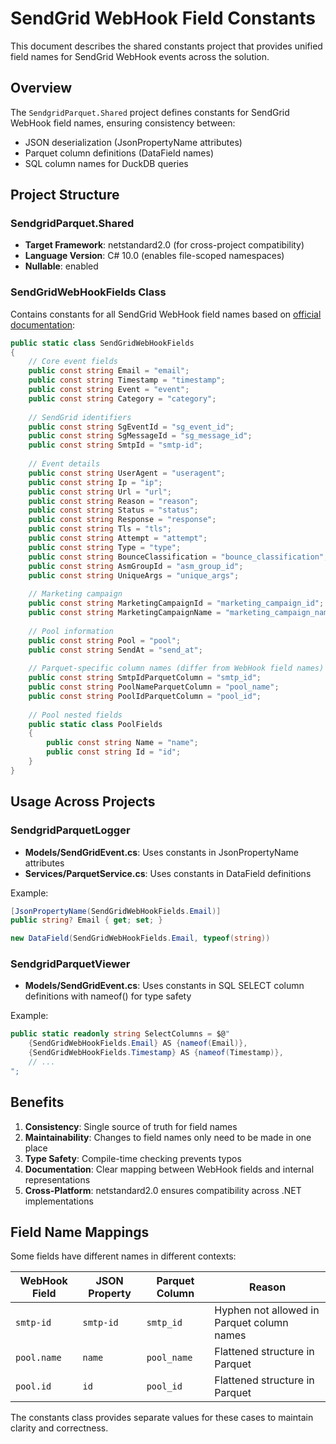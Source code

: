 # SendGrid WebHook Field Constants

This document describes the shared constants project that provides unified field names for SendGrid WebHook events across the solution.

## Overview

The `SendgridParquet.Shared` project defines constants for SendGrid WebHook field names, ensuring consistency between:
- JSON deserialization (JsonPropertyName attributes)
- Parquet column definitions (DataField names) 
- SQL column names for DuckDB queries

## Project Structure

### SendgridParquet.Shared
- **Target Framework**: netstandard2.0 (for cross-project compatibility)
- **Language Version**: C# 10.0 (enables file-scoped namespaces)
- **Nullable**: enabled

### SendGridWebHookFields Class

Contains constants for all SendGrid WebHook field names based on [official documentation](https://www.twilio.com/docs/sendgrid/for-developers/tracking-events/event):

```csharp
public static class SendGridWebHookFields
{
    // Core event fields
    public const string Email = "email";
    public const string Timestamp = "timestamp";
    public const string Event = "event";
    public const string Category = "category";
    
    // SendGrid identifiers
    public const string SgEventId = "sg_event_id";
    public const string SgMessageId = "sg_message_id";
    public const string SmtpId = "smtp-id";
    
    // Event details
    public const string UserAgent = "useragent";
    public const string Ip = "ip";
    public const string Url = "url";
    public const string Reason = "reason";
    public const string Status = "status";
    public const string Response = "response";
    public const string Tls = "tls";
    public const string Attempt = "attempt";
    public const string Type = "type";
    public const string BounceClassification = "bounce_classification";
    public const string AsmGroupId = "asm_group_id";
    public const string UniqueArgs = "unique_args";
    
    // Marketing campaign
    public const string MarketingCampaignId = "marketing_campaign_id";
    public const string MarketingCampaignName = "marketing_campaign_name";
    
    // Pool information
    public const string Pool = "pool";
    public const string SendAt = "send_at";
    
    // Parquet-specific column names (differ from WebHook field names)
    public const string SmtpIdParquetColumn = "smtp_id";
    public const string PoolNameParquetColumn = "pool_name";
    public const string PoolIdParquetColumn = "pool_id";
    
    // Pool nested fields
    public static class PoolFields
    {
        public const string Name = "name";
        public const string Id = "id";
    }
}
```

## Usage Across Projects

### SendgridParquetLogger
- **Models/SendGridEvent.cs**: Uses constants in JsonPropertyName attributes
- **Services/ParquetService.cs**: Uses constants in DataField definitions

Example:
```csharp
[JsonPropertyName(SendGridWebHookFields.Email)]
public string? Email { get; set; }

new DataField(SendGridWebHookFields.Email, typeof(string))
```

### SendgridParquetViewer
- **Models/SendGridEvent.cs**: Uses constants in SQL SELECT column definitions with nameof() for type safety

Example:
```csharp
public static readonly string SelectColumns = $@"
    {SendGridWebHookFields.Email} AS {nameof(Email)},
    {SendGridWebHookFields.Timestamp} AS {nameof(Timestamp)},
    // ...
";
```

## Benefits

1. **Consistency**: Single source of truth for field names
2. **Maintainability**: Changes to field names only need to be made in one place
3. **Type Safety**: Compile-time checking prevents typos
4. **Documentation**: Clear mapping between WebHook fields and internal representations
5. **Cross-Platform**: netstandard2.0 ensures compatibility across .NET implementations

## Field Name Mappings

Some fields have different names in different contexts:

| WebHook Field | JSON Property | Parquet Column | Reason |
|---------------|---------------|----------------|---------|
| `smtp-id` | `smtp-id` | `smtp_id` | Hyphen not allowed in Parquet column names |
| `pool.name` | `name` | `pool_name` | Flattened structure in Parquet |
| `pool.id` | `id` | `pool_id` | Flattened structure in Parquet |

The constants class provides separate values for these cases to maintain clarity and correctness.